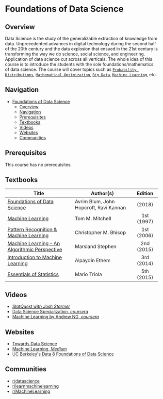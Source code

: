# Foundations of Data Science

## Overview
Data Science is the study of the generalizable extraction of knowledge from data. Unprecedented advances in digital technology during the second half of the 20th century and the data explosion that ensued in the 21st century is transforming the way we do science, social science, and engineering. Application of data science cut across all verticals. The whole idea of this course is to introduce the students with the sole foundations/mathematics of data science. The course will cover topics such as [`Probability Distributions`](https://en.wikipedia.org/wiki/Probability_distribution), [`Mathematical Optimization`](https://en.wikipedia.org/wiki/Mathematical_optimization), [`Big Data`](https://en.wikipedia.org/wiki/Big_data), [`Machine Learning`](https://en.wikipedia.org/wiki/Machine_learning), etc.  


## Navigation

- [Foundations of Data Science](#foundations-of-data-science)
  - [Overview](#overview)
  - [Navigation](#navigation)
  - [Prerequisites](#prerequisites)
  - [Textbooks](#textbooks)
  - [Videos](#videos)
  - [Websites](#websites)
  - [Communities](#communities)

## Prerequisites

This course has no prerequisites.


## Textbooks

| Title | Author(s) | Edition |
| -------------|-------------|:-----:|
| [Foundations of Data Science](https://drive.google.com/file/d/1slxszg8K8tedwF3FIoaBAqkwv5qzDSdb/view?usp=sharing) | Avrim Blum, John Hopcroft, Ravi Kannan | (2018) |
| [Machine Learning](https://drive.google.com/file/d/1FUGcYAIKkBXizGwIzPR4e9hZgFoRk3qx/view?usp=sharing) | Tom M. Mitchell | 1st (1997) |
| [Pattern Recognition & Machine Learning](https://drive.google.com/file/d/1UoybxG2w-bZmKdOcqUdif3yLU5XEosQA/view?usp=sharing) | Christopher M. Bhisop | 1st (2006) |
| [Machine Learning – An Algorithmic Perspective](https://drive.google.com/file/d/1AHo4cXt-l-a6hbCJ8spMJctG-LAqRnHJ/view?usp=sharing) | Marsland Stephen | 2nd (2015) |
| [Introduction to Machine Learning](https://drive.google.com/file/d/1j8xYR63yWTN-Z4u7kxnskXMtvUwkqDXH/view?usp=sharing) | Alpaydin Ethem | 3rd (2014) |
| [Essentials of Statistics](https://drive.google.com/open?id=1ychIz4VGHZ81yW2Yjs-hK1WLFpQDU7Kh) | Mario Triola | 5th (2015) |

## Videos

*	[*StatQuest with Josh Starmer*](https://www.youtube.com/user/joshstarmer/featured)
*   [Data Science Specialization, *coursera*](https://www.coursera.org/specializations/jhu-data-science)
*   [Machine Learning by Andrew NG, *coursera*](https://www.coursera.org/learn/machine-learning)

## Websites

*   [Towards Data Science](https://towardsdatascience.com)
*	[Machine Learning, *Medium*](https://medium.com/topic/machine-learning)
*   [UC Berkeley's Data 8 Foundations of Data Science](https://inferentialthinking.com/chapters/intro.html)

## Communities

*   [r/datascience](https://www.reddit.com/r/datascience/)
*   [r/learnmachinelearning](https://www.reddit.com/r/learnmachinelearning/)
*   [r/MachineLearning](https://www.reddit.com/r/MachineLearning/)